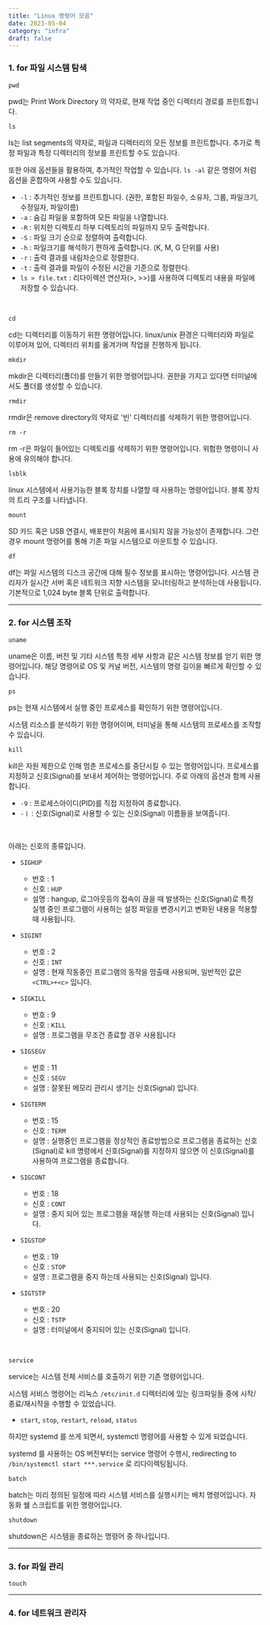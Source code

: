 ```yaml
---
title: "Linux 명령어 모음"
date: 2023-05-04
category: "infra"
draft: false
---
```


### 1. for 파일 시스템 탐색

```
pwd
```

pwd는 Print Work Directory 의 약자로, 현재 작업 중인 디렉터리 경로를 프린트합니다.

```
ls
```

ls는 list segments의 약자로, 파일과 디렉터리의 모든 정보를 프린트합니다. 추가로 특정 파일과 특정 디렉터리의 정보를 프린트할 수도 있습니다.

또한 아래 옵션들을 활용하여, 추가적인 작업할 수 있습니다. `ls -al` 같은 명령어 처럼 옵션을 혼합하여 사용할 수도 있습니다.

- `-l` : 추가적인 정보를 프린트합니다. (권한, 포함된 파일수, 소유자, 그룹, 파일크기, 수정일자, 파일이름)
- `-a` : 숨김 파일을 포함하여 모든 파일을 나열합니다.
- `-R` : 위치한 디렉토리 하부 디렉토리의 파일까지 모두 출력합니다.
- `-S` : 파일 크기 순으로 정렬하여 출력합니다.
- `-h` : 파일크기를 해석하기 편하게 출력합니다. (K, M, G 단위를 사용)
- `-r` : 출력 결과를 내림차순으로 정렬한다.
- `-t` : 출력 결과를 파일이 수정된 시간을 기준으로 정렬한다.
- `ls > file.txt` : 리다이렉션 연산자(>, >>)를 사용하여 디렉토리 내용을 파일에 저장할 수 있습니다.

<br/>

```
cd
```

cd는 디렉터리를 이동하기 위한 명령어입니다. linux/unix 환경은 디렉터리와 파일로 이루어져 있어, 디렉터리 위치를 옮겨가며 작업을 진행하게 됩니다.

```
mkdir
```

mkdir은 디렉터리(폴더)를 만들기 위한 명령어입니다. 권한을 가지고 있다면 터미널에서도 폴더를 생성할 수 있습니다.

```
rmdir
```

rmdir은 remove directory의 약자로 '빈' 디렉터리를 삭제하기 위한 명령어입니다.

```
rm -r
```

rm -r은 파일이 들어있는 디렉토리를 삭제하기 위한 명령어입니다. 위험한 명령이니 사용에 유의해야 합니다.

```
lsblk
```

linux 시스템에서 사용가능한 블록 장치를 나열할 때 사용하는 명령어입니다. 블록 장치의 트리 구조를 나타냅니다.

```
mount
```

SD 카드 혹은 USB 연결시, 배포판이 처음에 표시되지 않을 가능성이 존재합니다. 그런 경우 mount 명령어를 통해 기존 파일 시스템으로 마운트할 수 있습니다.

```
df
```

df는 파일 시스템의 디스크 공간에 대해 필수 정보를 표시하는 명령어입니다. 시스템 관리자가 실시간 서버 혹은 네트워크 지향 시스템을 모니터링하고 분석하는데 사용됩니다. 기본적으로 1,024 byte 블록 단위로 출력합니다.

---

### 2. for 시스템 조작

```
uname
```

uname은 이름, 버전 및 기타 시스템 특정 세부 사항과 같은 시스템 정보를 얻기 위한 명령어입니다. 해당 명령어로 OS 및 커널 버전, 시스템의 명령 길이을 빠르게 확인할 수 있습니다.

```
ps
```

ps는 현재 시스템에서 실행 중인 프로세스를 확인하기 위한 명령어입니다.

시스템 리소스를 분석하기 위한 명령어이며, 터미널을 통해 시스템의 프로세스를 조작할 수 있습니다.

```
kill
```

kill은 자원 제한으로 인해 멈춘 프로세스를 중단시킬 수 있는 명령어입니다. 프로세스를 지정하고 신호(Signal)를 보내서 제어하는 명령어입니다. 주로 아래의 옵션과 함께 사용합니다.

- `-9` : 프로세스아이디(PID)를 직접 지정하여 종료합니다.
- `-ㅣ` : 신호(Signal)로 사용할 수 있는 신호(Signal) 이름들을 보여줍니다.

<br/>

아래는 신호의 종류입니다.

- `SIGHUP`

  - 번호 : 1
  - 신호 : `HUP`
  - 설명 : hangup, 로그아웃등의 접속이 끊을 때 발생하는 신호(Signal)로 특정 실행 중인 프로그램이 사용하는 설정 파일을 변경시키고 변화된 내용을 적용할때 사용됩니다.

- `SIGINT`

  - 번호 : 2
  - 신호 : `INT`
  - 설명 : 현재 작동중인 프로그램의 동작을 멈출때 사용되며, 일반적인 값은 `<CTRL>+<c>` 입니다.

- `SIGKILL`

  - 번호 : 9
  - 신호 : `KILL`
  - 설명 : 프로그램을 무조건 종료할 경우 사용됩니다

- `SIGSEGV`

  - 번호 : 11
  - 신호 : `SEGV`
  - 설명 : 잘못된 메모리 관리시 생기는 신호(Signal) 입니다.

- `SIGTERM`

  - 번호 : 15
  - 신호 : `TERM`
  - 설명 : 실행중인 프로그램을 정상적인 종료방법으로 프로그램을 종료하는 신호(Signal)로 kill 명령에서 신호(Signal)를 지정하지 않으면 이 신호(Signal)를 사용하여 프로그램을 종료합니다.

- `SIGCONT`

  - 번호 : 18
  - 신호 : `CONT`
  - 설명 : 중지 되어 있는 프로그램을 재실행 하는데 사용되는 신호(Signal) 입니다.

- `SIGSTOP`

  - 번호 : 19
  - 신호 : `STOP`
  - 설명 : 프로그램을 중지 하는데 사용되는 신호(Signal) 입니다.

- `SIGTSTP`

  - 번호 : 20
  - 신호 : `TSTP`
  - 설명 : 터미널에서 중지되어 있는 신호(Signal) 입니다.

<br/>

```
service
```

service는 시스템 전체 서비스를 호출하기 위한 기존 명령어입니다.

시스템 서비스 명령어는 리눅스 `/etc/init.d` 디렉터리에 있는 링크파일들 중에 시작/종료/재시작을 수행할 수 있었습니다.

- `start`, `stop`, `restart`, `reload`, `status`

하지만 systemd 를 쓰게 되면서, systemctl 명령어를 사용할 수 있게 되었습니다.

systemd 를 사용하는 OS 버전부터는 service 명령어 수행시, redirecting to `/bin/systemctl start ***.service` 로 리다이렉팅됩니다.

```
batch
```

batch는 미리 정의된 일정에 따라 시스템 서비스를 실행시키는 배치 명령어입니다. 자동화 쉘 스크립트를 위한 명령어입니다.

```
shutdown
```

shutdown은 시스템을 종료하는 명령어 중 하나입니다.

---

### 3. for 파일 관리

```
touch
```

---

### 4. for 네트워크 관리자
